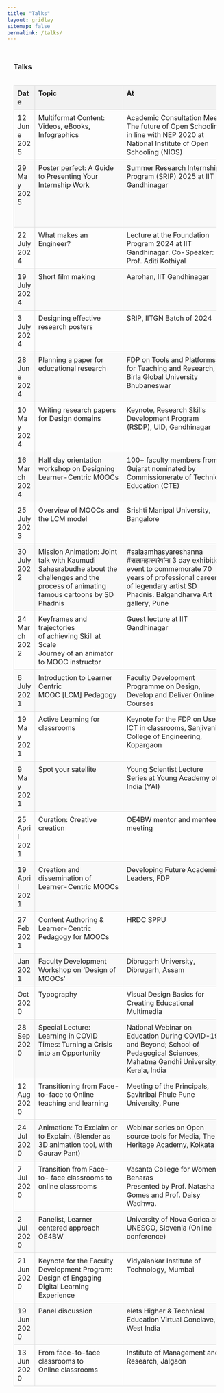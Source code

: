 ```yaml
---
title: "Talks"
layout: gridlay
sitemap: false
permalink: /talks/
---
```


<style>
.btn{
  margin-bottom:5px;
  padding-top:1px;
  padding-bottom:1px;
  padding-left:15px;
  padding-right:15px;
}
.jumbotron{
  padding:3%;
  padding-bottom:10px;
  padding-top:10px;
  margin-top:10px;
  margin-bottom:30px;
}
.talk-table-container {
  width: 100%;
  overflow-x: auto;
}
.talk-table {
  width: 100%;
  min-width: 600px;
  border-collapse: collapse;
  margin-bottom: 2em;
}
.talk-table th, .talk-table td {
  border: 1px solid #ddd;
  padding: 8px;
  vertical-align: top;
  word-break: break-word;
}
.talk-table th {
  background-color: #f2f2f2;
  text-align: left;
}
.talk-table tr:nth-child(even){background-color: #f9f9f9;}
.talk-table tr:hover {background-color: #f1f1f1;}
@media (max-width: 700px) {
  .talk-table, .talk-table thead, .talk-table tbody, .talk-table th, .talk-table td, .talk-table tr {
    display: block;
    width: 100%;
  }
  .talk-table thead {
    display: none;
  }
  .talk-table tr {
    margin-bottom: 1em;
    border-bottom: 2px solid #ddd;
  }
  .talk-table td {
    border: none;
    border-bottom: 1px solid #eee;
    position: relative;
    padding-left: 50%;
    min-height: 40px;
  }
  .talk-table td:before {
    position: absolute;
    top: 8px;
    left: 8px;
    width: 45%;
    white-space: pre-wrap;
    font-weight: bold;
    content: attr(data-label);
  }
}
</style>

<div class="jumbotron">
<h3>Talks</h3>
<div class="talk-table-container">
<table class="talk-table">
  <thead>
  <tr>
    <th>Date</th>
    <th>Topic</th>
    <th>At</th>
    <th>Slides</th>
  </tr>
  </thead>
  <tbody>
  <tr><td data-label="Date">12 June 2025</td><td data-label="Topic">Multiformat Content:<br>Videos, eBooks, Infographics</td><td data-label="At">Academic Consultation Meet: The future of Open Schooling in line with NEP 2020 at National Institute of Open Schooling (NIOS)</td><td data-label="Slides"><a href="#">Slides</a></td></tr>
  <tr><td data-label="Date">29 May 2025</td><td data-label="Topic">Poster perfect: A Guide to Presenting Your Internship Work</td><td data-label="At">Summer Research Internship Program (SRIP) 2025 at IIT Gandhinagar</td><td data-label="Slides">Please mail me for the slides<br><a href="mailto:sameerss@iitgn.ac.in">sameerss@iitgn.ac.in</a></td></tr>
  <tr><td data-label="Date">22 July 2024</td><td data-label="Topic">What makes an Engineer?</td><td data-label="At">Lecture at the Foundation Program 2024 at IIT Gandhinagar. Co-Speaker: Prof. Aditi Kothiyal</td><td data-label="Slides"><a href="#">PDF</a></td></tr>
  <tr><td data-label="Date">19 July 2024</td><td data-label="Topic">Short film making</td><td data-label="At">Aarohan, IIT Gandhinagar</td><td data-label="Slides"><a href="#">PDF</a></td></tr>
  <tr><td data-label="Date">3 July 2024</td><td data-label="Topic">Designing effective research posters</td><td data-label="At">SRIP, IITGN Batch of 2024</td><td data-label="Slides"><a href="#">PDF</a></td></tr>
  <tr><td data-label="Date">28 June 2024</td><td data-label="Topic">Planning a paper for educational research</td><td data-label="At">FDP on Tools and Platforms for Teaching and Research, Birla Global University Bhubaneswar</td><td data-label="Slides"><a href="#">PDF</a></td></tr>
  <tr><td data-label="Date">10 May 2024</td><td data-label="Topic">Writing research papers for Design domains</td><td data-label="At">Keynote, Research Skills Development Program (RSDP), UID, Gandhinagar</td><td data-label="Slides"><a href="#">PDF</a></td></tr>
  <tr><td data-label="Date">16 March 2024</td><td data-label="Topic">Half day orientation workshop on Designing Learner-Centric MOOCs</td><td data-label="At">100+ faculty members from Gujarat nominated by Commissionerate of Technical Education (CTE)</td><td data-label="Slides">Session 1 and 2</td></tr>
  <tr><td data-label="Date">25 July 2023</td><td data-label="Topic">Overview of MOOCs and the LCM model</td><td data-label="At">Srishti Manipal University, Bangalore</td><td data-label="Slides"><a href="#">PDF</a></td></tr>
  <tr><td data-label="Date">30 July 2022</td><td data-label="Topic">Mission Animation: Joint talk with Kaumudi Sahasrabudhe about the challenges and the process of animating famous cartoons by SD Phadnis</td><td data-label="At">#salaamhasyareshanna #सलामहास्यरेषांना 3 day exhibition event to commemorate 70 years of professional career of legendary artist SD Phadnis. Balgandharva Art gallery, Pune</td><td data-label="Slides">English<br>Marathi</td></tr>
  <tr><td data-label="Date">24 March 2022</td><td data-label="Topic">Keyframes and trajectories<br>of achieving Skill at Scale<br>Journey of an animator to MOOC instructor</td><td data-label="At">Guest lecture at IIT Gandhinagar</td><td data-label="Slides"><a href="#">Google Drive link (view only)</a></td></tr>
  <tr><td data-label="Date">6 July 2021</td><td data-label="Topic">Introduction to Learner Centric<br>MOOC [LCM] Pedagogy</td><td data-label="At">Faculty Development Programme on Design, Develop and Deliver Online Courses</td><td data-label="Slides">Session 1 &amp; Session 2</td></tr>
  <tr><td data-label="Date">19 May 2021</td><td data-label="Topic">Active Learning for classrooms</td><td data-label="At">Keynote for the FDP on Use of ICT in classrooms, Sanjivani College of Engineering, Kopargaon</td><td data-label="Slides"><a href="#">PDF of the slides</a></td></tr>
  <tr><td data-label="Date">9 May 2021</td><td data-label="Topic">Spot your satellite</td><td data-label="At">Young Scientist Lecture Series at Young Academy of India (YAI)</td><td data-label="Slides"><a href="#">PDF version</a></td></tr>
  <tr><td data-label="Date">25 April 2021</td><td data-label="Topic">Curation: Creative creation</td><td data-label="At">OE4BW mentor and mentee meeting</td><td data-label="Slides">PPTX (editable) and PDF</td></tr>
  <tr><td data-label="Date">19 April 2021</td><td data-label="Topic">Creation and dissemination of Learner-Centric MOOCs</td><td data-label="At">Developing Future Academic Leaders, FDP</td><td data-label="Slides">Slides PDF</td></tr>
  <tr><td data-label="Date">27 Feb 2021</td><td data-label="Topic">Content Authoring &<br>Learner-Centric Pedagogy for MOOCs</td><td data-label="At">HRDC SPPU</td><td data-label="Slides">Slides PDF</td></tr>
  <tr><td data-label="Date">Jan 2021</td><td data-label="Topic">Faculty Development Workshop on ‘Design of MOOCs’</td><td data-label="At">Dibrugarh University, Dibrugarh, Assam</td><td data-label="Slides">Session 1 | Session 2</td></tr>
  <tr><td data-label="Date">Oct 2020</td><td data-label="Topic">Typography</td><td data-label="At">Visual Design Basics for Creating Educational Multimedia</td><td data-label="Slides">Day 1 | Day 2 |</td></tr>
  <tr><td data-label="Date">28 Sep 2020</td><td data-label="Topic">Special Lecture: Learning in COVID Times: Turning a Crisis into an Opportunity</td><td data-label="At">National Webinar on Education During COVID-19 and Beyond; School of Pedagogical Sciences, Mahatma Gandhi University, Kerala, India</td><td data-label="Slides">PDF of the slides; and the editable version of the slides</td></tr>
  <tr><td data-label="Date">12 Aug 2020</td><td data-label="Topic">Transitioning from Face-to-face to Online teaching and learning</td><td data-label="At">Meeting of the Principals, Savitribai Phule Pune University, Pune</td><td data-label="Slides">Full set of slides</td></tr>
  <tr><td data-label="Date">24 Jul 2020</td><td data-label="Topic">Animation: To Exclaim or to Explain. (Blender as 3D animation tool, with Gaurav Pant)</td><td data-label="At">Webinar series on Open source tools for Media, The Heritage Academy, Kolkata</td><td data-label="Slides">PDF of slides used</td></tr>
  <tr><td data-label="Date">7 Jul 2020</td><td data-label="Topic">Transition from Face-to- face classrooms to online classrooms</td><td data-label="At">Vasanta College for Women, Benaras<br>Presented by Prof. Natasha Gomes and Prof. Daisy Wadhwa.</td><td data-label="Slides">Slides here</td></tr>
  <tr><td data-label="Date">2 Jul 2020</td><td data-label="Topic">Panelist, Learner centered approach OE4BW</td><td data-label="At">University of Nova Gorica and UNESCO, Slovenia (Online conference)</td><td data-label="Slides">Slides in PDF format</td></tr>
  <tr><td data-label="Date">21 Jun 2020</td><td data-label="Topic">Keynote for the Faculty Development Program: Design of Engaging Digital Learning<br>Experience</td><td data-label="At">Vidyalankar Institute of Technology, Mumbai</td><td data-label="Slides">Keynote_VIT</td></tr>
  <tr><td data-label="Date">19 Jun 2020</td><td data-label="Topic">Panel discussion</td><td data-label="At">elets Higher & Technical Education Virtual Conclave, West India</td><td data-label="Slides"></td></tr>
  <tr><td data-label="Date">13 Jun 2020</td><td data-label="Topic">From face-to-face<br>classrooms to<br>Online classrooms</td><td data-label="At">Institute of Management and Research, Jalgaon</td><td data-label="Slides">Slides: Short version</td></tr>
  </tbody>
</table>
</div>
</div>

